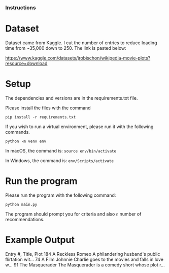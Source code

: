 ### Instructions

# Dataset

Dataset came from Kaggle. I cut the number of entries to reduce loading time from ~35,000 down to 250. The link is pasted below:

https://www.kaggle.com/datasets/jrobischon/wikipedia-movie-plots?resource=download

# Setup

The dependencies and versions are in the requirements.txt file.

Please install the files with the command 

```pip install -r requirements.txt```

If you wish to run a virtual environment, please run it with the following commands.

```python -m venv env```

In macOS, the command is: ```source env/bin/activate```

In Windows, the command is: ```env/Scripts/activate```

# Run the program

Please run the program with the following command:

```python main.py```

The program should prompt you for criteria and also `n` number of recommendations.

# Example Output

Entry #, Title, Plot
184  A Reckless Romeo  A philandering husband's public flirtation wit...
74     A Film Johnnie  Charlie goes to the movies and falls in love w...
91    The Masquerader  The Masquerader is a comedy short whose plot r...